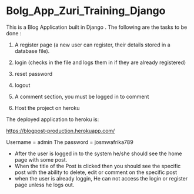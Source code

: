 # Bolg_App_Zuri_Training_Django

This is a Blog Application built in Django . The following are the tasks to be done :

1.    A register page (a new user can register, their details stored in a database file). 

2.    login (checks in the file and logs them in if they are already registered)

3.    reset password

4.    logout

5.    A comment section, you must be logged in to comment

6.    Host the project on heroku

The deployed application to heroku is:

https://blogpost-production.herokuapp.com/

Username = admin
The password = josmwafrika789

* After the user is logged in to the system he/she should see the home page with some post.
* When the title of the Post is clicked then you should see the specific post with the ability to delete, edit or comment on the specific post
* when the user is already loggin, He can not access the login or register page unless he logs out.

